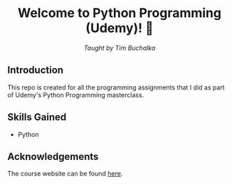 <h1 align="center">Welcome to Python Programming (Udemy)! 👋</h1>

<p align="center">
<i>Taught by Tim Buchalka</i>
</p>

## **Introduction**

This repo is created for all the programming assignments that I did as part of Udemy's Python Programming masterclass.

## **Skills Gained**
* Python

## **Acknowledgements**
The course website can be found [here](https://e-prep.udemy.com/course/python-the-complete-python-developer-course/).
